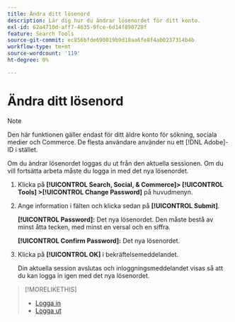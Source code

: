 ```yaml
---
title: Ändra ditt lösenord
description: Lär dig hur du ändrar lösenordet för ditt konto.
exl-id: 62a4710d-aff7-4635-9fce-6d14f890728f
feature: Search Tools
source-git-commit: ec856bfde690019b9d18aa6fe8f4ab0237314b4b
workflow-type: tm+mt
source-wordcount: '119'
ht-degree: 0%

---
```


# Ändra ditt lösenord

>[!NOTE]
>
>Den här funktionen gäller endast för ditt äldre konto för sökning, sociala medier och Commerce. De flesta användare använder nu ett [!DNL Adobe]-ID i stället.<!-- Replace this with a new topic with the new info. pointing to ?where? [Not the correct place!!! https://experienceleague.adobe.com/sv/docs/core-services/interface/experience-cloud#manage-your-user-profile] -->

Om du ändrar lösenordet loggas du ut från den aktuella sessionen. Om du vill fortsätta arbeta måste du logga in med det nya lösenordet.

1. Klicka på **[!UICONTROL Search, Social, & Commerce]> [!UICONTROL Tools] >[!UICONTROL Change Password]** på huvudmenyn.

1. Ange information i fälten och klicka sedan på **[!UICONTROL Submit]**.

   **[!UICONTROL Password]:** Det nya lösenordet. Den måste bestå av minst åtta tecken, med minst en versal och en siffra.

   **[!UICONTROL Confirm Password]:** Det nya lösenordet.

1. Klicka på **[!UICONTROL OK]** i bekräftelsemeddelandet.

   Din aktuella session avslutas och inloggningsmeddelandet visas så att du kan logga in igen med det nya lösenordet.

>[!MORELIKETHIS]
>
>* [Logga in](/help/search-social-commerce/getting-started/sign-in.md)
>* [Logga ut](/help/search-social-commerce/getting-started/sign-out.md)
